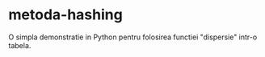 # metoda-hashing
O simpla demonstratie in Python pentru folosirea functiei "dispersie" intr-o tabela.
